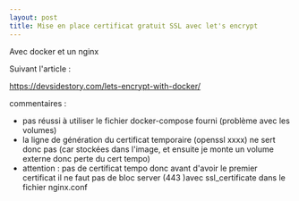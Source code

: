 ```yaml
---
layout: post
title: Mise en place certificat gratuit SSL avec let's encrypt
---
```

Avec docker et un nginx

Suivant l'article : 

<https://devsidestory.com/lets-encrypt-with-docker/>

commentaires :

* pas réussi à utiliser le fichier docker-compose fourni (problème avec les volumes)
* la ligne de génération du certificat temporaire (openssl xxxx) ne sert donc pas (car stockées dans l'image, et ensuite je monte un volume externe donc perte du cert tempo)
* attention : pas de certificat tempo donc avant d'avoir le premier certificat il ne faut pas de bloc server (443 )avec ssl_certificate dans le fichier nginx.conf

